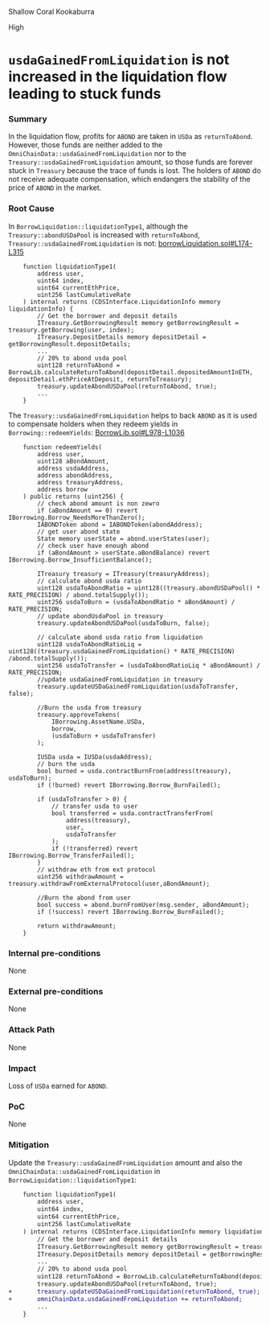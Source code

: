 Shallow Coral Kookaburra

High

# `usdaGainedFromLiquidation` is not increased in the liquidation flow leading to stuck funds

### Summary

In the liquidation flow, profits for `ABOND` are taken in `USDa` as `returnToAbond`. However, those funds are neither added to the `OmniChainData::usdaGainedFromLiquidation` nor to the `Treasury::usdaGainedFromLiquidation` amount, so those funds are forever stuck in `Treasury` because the trace of funds is lost. The holders of `ABOND` do not receive adequate compensation, which endangers the stability of the price of `ABOND` in the market.

### Root Cause

In `BorrowLiquidation::liquidationType1`, although the `Treasury::abondUSDaPool` is increased with `returnToAbond`, `Treasury::usdaGainedFromLiquidation` is not:
[borrowLiquidation.sol#L174-L315](https://github.com/sherlock-audit/2024-11-autonomint/blob/0d324e04d4c0ca306e1ae4d4c65f0cb9d681751b/Blockchain/Blockchian/contracts/Core_logic/borrowLiquidation.sol#L174-L315)
```solidity
    function liquidationType1(
        address user,
        uint64 index,
        uint64 currentEthPrice,
        uint256 lastCumulativeRate
    ) internal returns (CDSInterface.LiquidationInfo memory liquidationInfo) {
        // Get the borrower and deposit details
        ITreasury.GetBorrowingResult memory getBorrowingResult = treasury.getBorrowing(user, index);
        ITreasury.DepositDetails memory depositDetail = getBorrowingResult.depositDetails;
        ...
        // 20% to abond usda pool
        uint128 returnToAbond = BorrowLib.calculateReturnToAbond(depositDetail.depositedAmountInETH, depositDetail.ethPriceAtDeposit, returnToTreasury);
        treasury.updateAbondUSDaPool(returnToAbond, true);
        ...
    }
```

The `Treasury::usdaGainedFromLiquidation` helps to back `ABOND` as it is used to compensate holders when they redeem yields in `Borrowing::redeemYields`:
[BorrowLib.sol#L978-L1036](https://github.com/sherlock-audit/2024-11-autonomint/blob/0d324e04d4c0ca306e1ae4d4c65f0cb9d681751b/Blockchain/Blockchian/contracts/lib/BorrowLib.sol#L978-L1036)
```solidity
    function redeemYields(
        address user,
        uint128 aBondAmount,
        address usdaAddress,
        address abondAddress,
        address treasuryAddress,
        address borrow
    ) public returns (uint256) {
        // check abond amount is non zewro
        if (aBondAmount == 0) revert IBorrowing.Borrow_NeedsMoreThanZero();
        IABONDToken abond = IABONDToken(abondAddress);
        // get user abond state
        State memory userState = abond.userStates(user);
        // check user have enough abond
        if (aBondAmount > userState.aBondBalance) revert IBorrowing.Borrow_InsufficientBalance();
        
        ITreasury treasury = ITreasury(treasuryAddress);
        // calculate abond usda ratio
        uint128 usdaToAbondRatio = uint128((treasury.abondUSDaPool() * RATE_PRECISION) / abond.totalSupply());
        uint256 usdaToBurn = (usdaToAbondRatio * aBondAmount) / RATE_PRECISION;
        // update abondUsdaPool in treasury
        treasury.updateAbondUSDaPool(usdaToBurn, false);
        
        // calculate abond usda ratio from liquidation
        uint128 usdaToAbondRatioLiq = uint128((treasury.usdaGainedFromLiquidation() * RATE_PRECISION) /abond.totalSupply());
        uint256 usdaToTransfer = (usdaToAbondRatioLiq * aBondAmount) / RATE_PRECISION;
        //update usdaGainedFromLiquidation in treasury
        treasury.updateUSDaGainedFromLiquidation(usdaToTransfer, false);
        
        //Burn the usda from treasury
        treasury.approveTokens(
            IBorrowing.AssetName.USDa,
            borrow,
            (usdaToBurn + usdaToTransfer)
        );
        
        IUSDa usda = IUSDa(usdaAddress);
        // burn the usda
        bool burned = usda.contractBurnFrom(address(treasury), usdaToBurn);
        if (!burned) revert IBorrowing.Borrow_BurnFailed();
        
        if (usdaToTransfer > 0) {
            // transfer usda to user
            bool transferred = usda.contractTransferFrom(
                address(treasury),
                user,
                usdaToTransfer
            );
            if (!transferred) revert IBorrowing.Borrow_TransferFailed();
        }
        // withdraw eth from ext protocol
        uint256 withdrawAmount = treasury.withdrawFromExternalProtocol(user,aBondAmount);
        
        //Burn the abond from user
        bool success = abond.burnFromUser(msg.sender, aBondAmount);
        if (!success) revert IBorrowing.Borrow_BurnFailed();
        
        return withdrawAmount;
    }
```

### Internal pre-conditions

None

### External pre-conditions

None

### Attack Path

None

### Impact

Loss of `USDa` earned for `ABOND`.

### PoC

None

### Mitigation

Update the `Treasury::usdaGainedFromLiquidation` amount and also the `OmniChainData::usdaGainedFromLiquidation` in `BorrowLiquidation::liquidationType1`:
```diff
    function liquidationType1(
        address user,
        uint64 index,
        uint64 currentEthPrice,
        uint256 lastCumulativeRate
    ) internal returns (CDSInterface.LiquidationInfo memory liquidationInfo) {
        // Get the borrower and deposit details
        ITreasury.GetBorrowingResult memory getBorrowingResult = treasury.getBorrowing(user, index);
        ITreasury.DepositDetails memory depositDetail = getBorrowingResult.depositDetails;
        ...
        // 20% to abond usda pool
        uint128 returnToAbond = BorrowLib.calculateReturnToAbond(depositDetail.depositedAmountInETH, depositDetail.ethPriceAtDeposit, returnToTreasury);
        treasury.updateAbondUSDaPool(returnToAbond, true);
+       treasury.updateUSDaGainedFromLiquidation(returnToAbond, true);
+       omniChainData.usdaGainedFromLiquidation += returnToAbond;
        ...
    }
```
